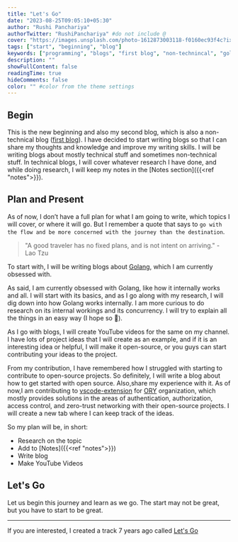 ```yaml
---
title: "Let's Go"
date: "2023-08-25T09:05:10+05:30"
author: "Rushi Panchariya"
authorTwitter: "RushiPanchariya" #do not include @
cover: "https://images.unsplash.com/photo-1612873003118-f0160ec93f4c?ixlib=rb-4.0.3&ixid=M3wxMjA3fDB8MHxwaG90by1wYWdlfHx8fGVufDB8fHx8fA%3D%3D&auto=format&fit=crop&w=1974&q=80&h=640&w=960"
tags: ["start", "beginning", "blog"]
keywords: ["programming", "blogs", "first blog", "non-technincal", "golang"]
description: ""
showFullContent: false
readingTime: true
hideComments: false
color: "" #color from the theme settings
---
```


## Begin

This is the new beginning and also my second blog, which is also a non-technical blog ([first blog](https://rushipanchariya.medium.com/how-to-use-face-api-js-for-face-detection-in-video-or-image-using-angular-fca1e4bef797)). I have decided to start writing blogs so that I can share my thoughts and knowledge and improve my writing skills. I will be writing blogs about mostly technical stuff and sometimes non-technical stuff. In technical blogs, I will cover whatever research I have done, and while doing research, I will keep my notes in the [Notes section]({{<ref "notes">}}).

## Plan and Present

As of now, I don’t have a full plan for what I am going to write, which topics I will cover, or where it will go. But I remember a quote that says to `go with the flow and be more concerned with the journey than the destination`.

> "A good traveler has no fixed plans, and is not intent on arriving." - Lao Tzu

To start with, I will be writing blogs about [Golang](https://go.dev/), which I am currently obsessed with.

As said, I am currently obsessed with Golang, like how it internally works and all. I will start with its basics, and as I go along with my research, I will dig down into how Golang works internally. I am more curious to do research on its internal workings and its concurrency. I will try to explain all the things in an easy way (I hope so 😬).

As I go with blogs, I will create YouTube videos for the same on my channel. I have lots of project ideas that I will create as an example, and if it is an interesting idea or helpful, I will make it open-source, or you guys can start contributing your ideas to the project.

From my contribution, I have remembered how I struggled with starting to contribute to open-source projects. So definitely, I will write a blog about how to get started with open source. Also,share my experience with it. As of now,I am contributing to [vscode-extension](https://github.com/ory/cli-vscode-extension) for [ORY](https://ory.sh) organization, which mostly provides solutions in the areas of authentication, authorization, access control, and zero-trust networking with their open-source projects. I will create a new tab where I can keep track of the ideas.

So my plan will be, in short:

- Research on the topic
- Add to [Notes]({{<ref "notes">}})
- Write blog
- Make YouTube Videos

## Let's Go

Let us begin this journey and learn as we go. The start may not be great, but you have to start to be great.

---

If you are interested, I created a track 7 years ago called [Let's Go](https://soundcloud.com/rex_official/lets-go-rex)
